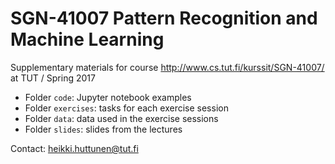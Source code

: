 # SGN-41007 Pattern Recognition and Machine Learning
Supplementary materials for course http://www.cs.tut.fi/kurssit/SGN-41007/ at TUT / Spring 2017

* Folder `code`: Jupyter notebook examples
* Folder `exercises`: tasks for each exercise session
* Folder `data`: data used in the exercise sessions
* Folder `slides`: slides from the lectures

Contact: heikki.huttunen@tut.fi
